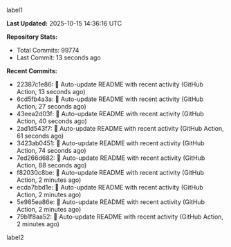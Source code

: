 
label1 
<!-- ACTIVITY_START -->
**Last Updated:** 2025-10-15 14:36:16 UTC

**Repository Stats:**
- Total Commits: 99774
- Last Commit: 13 seconds ago

**Recent Commits:**
- 22387c1e86: 🤖 Auto-update README with recent activity (GitHub Action, 13 seconds ago)
- 6cd5fb4a3a: 🤖 Auto-update README with recent activity (GitHub Action, 27 seconds ago)
- 43eea2d03f: 🤖 Auto-update README with recent activity (GitHub Action, 40 seconds ago)
- 2ad1d543f7: 🤖 Auto-update README with recent activity (GitHub Action, 61 seconds ago)
- 3423ab0451: 🤖 Auto-update README with recent activity (GitHub Action, 74 seconds ago)
- 7ed266d682: 🤖 Auto-update README with recent activity (GitHub Action, 88 seconds ago)
- f82030c8be: 🤖 Auto-update README with recent activity (GitHub Action, 2 minutes ago)
- ecda7bbd1e: 🤖 Auto-update README with recent activity (GitHub Action, 2 minutes ago)
- 5e985ea86e: 🤖 Auto-update README with recent activity (GitHub Action, 2 minutes ago)
- 79b1f8aa52: 🤖 Auto-update README with recent activity (GitHub Action, 2 minutes ago)
<!-- ACTIVITY_END -->

label2
